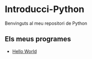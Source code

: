 # Introducci-Python

 Benvinguts al meu repositori de Python

## Els meus programes

- [Hello World](helloworld.py)
